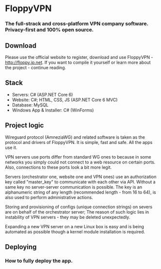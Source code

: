 # FloppyVPN
### The full-strack and cross-platform VPN company software. Privacy-first and 100% open source.

## Download
Please use the official website to register, download and use FloppyVPN - http://floppy.jp.net. 
If you want to compile it yourself or learn more about the project - continue reading.

## Stack
- Servers: C# (ASP.NET Core 6)
- Website: C#; HTML, CSS, JS (ASP.NET Core 6 MVC)
- Database: MySQL
- Windows App & Installer: C# (WinForms)

## Project logic

Wireguard protocol (AmneziaWG) and related software is taken as the protocol and drivers of FloppyVPN. It is simple, fast and safe. All the apps use it.

VPN servers use ports differ from standard WG ones to because in some networks you simply could not connect to a web resource on certain ports. Also, connections to these ports look a bit more legit.

Servers (orchestrator one, website one and VPN ones) use an authorization key called "master_key" to communicate with each other via API. Without a same key no server-server communication is possible. The key is an alphanumeric string of any length (recommended length - from 16 to 64), is also used to perform administrative actions.

Storing and provisioning of configs (unique connection strings) on severs are on behalf of the orchestrator server; The reason of such logic lies in instability of VPN servers - they may be deleted unexpectedly.

Expanding a new VPN server on a new Linux box is easy and is being automated as possible though a kernel module installation is required.

## Deploying
### How to fully deploy the app.